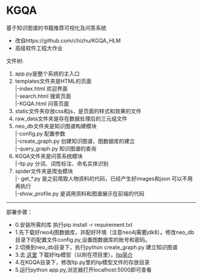 # KGQA
基于知识图谱的书籍推荐可视化及问答系统


* 改自https://github.com/chizhu/KGQA_HLM
* 高级软件工程大作业

文件树:<br>
1)  app.py是整个系统的主入口<br>
2)  templates文件夹是HTML的页面<br>
     |-index.html 欢迎界面<br>
     |-search.html 搜索页面<br>
     |-KGQA.html 问答页面<br>
3)  static文件夹存放css和js，是页面的样式和效果的文件<br>
4)  raw_data文件夹是存在数据处理后的三元组文件<br>
5)  neo_db文件夹是知识图谱构建模块<br>
     |-config.py 配置参数<br>
     |-create_graph.py 创建知识图谱，图数据库的建立<br>
     |-query_graph.py 知识图谱的查询<br>
6)  KGQA文件夹是问答系统模块<br>
     |-ltp.py 分词、词性标注、命名实体识别<br>
7)  spider文件夹是爬虫模块<br>
     |- get_*.py 是之前爬取人物资料的代码，已经产生好images和json 可以不用再执行<br>
     |-show_profile.py 是调用资料和图谱展示在前端的代码

<hr>

部署步骤：<br>
* 0.安装所需的库 执行pip install -r requirement.txt<br>
* 1.先下载好neo4j图数据库，并配好环境（注意neo4j需要jdk8）。修改neo_db目录下的配置文件config.py,设置图数据库的账号和密码。<br>
* 2.切换到neo_db目录下，执行python  create_graph.py 建立知识图谱<br>
* 3.去 [这里](http://pyltp.readthedocs.io/zh_CN/latest/api.html#id2) 下载好ltp模型（以附在项目里）。[ltp简介](http://ltp.ai/)<br>
* 4.在KGQA目录下，修改ltp.py里的ltp模型文件的存放目录<br>
* 5.运行python app.py,浏览器打开localhost:5000即可查看<br>
